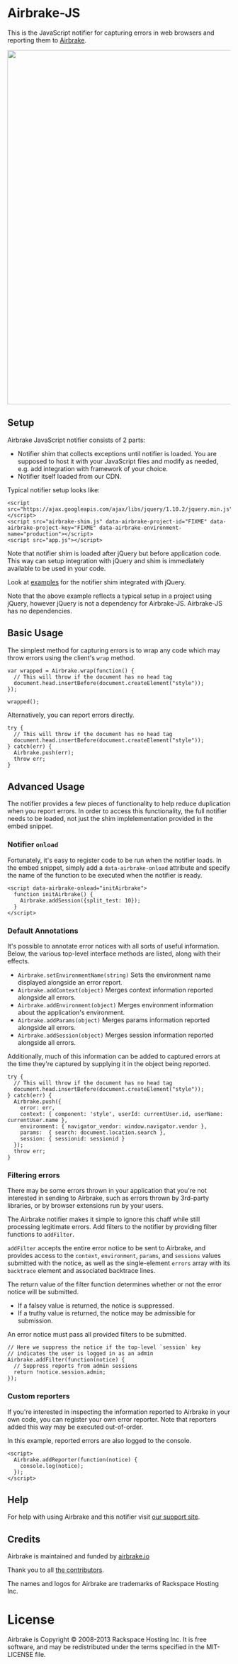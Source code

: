 # Airbrake-JS

This is the JavaScript notifier for capturing errors in web browsers and reporting them to [Airbrake](http://airbrake.io).

<img src="http://f.cl.ly/items/443E2J1D2W3x1E1u3j1u/JS-airbrakeman.jpg" width=800px>

## Setup

Airbrake JavaScript notifier consists of 2 parts:

- Notifier shim that collects exceptions until notifier is loaded. You are supposed to host it with your JavaScript files and modify as needed, e.g. add integration with framework of your choice.
- Notifier itself loaded from our CDN.

Typical notifier setup looks like:

    <script src="https://ajax.googleapis.com/ajax/libs/jquery/1.10.2/jquery.min.js"></script>
    <script src="airbrake-shim.js" data-airbrake-project-id="FIXME" data-airbrake-project-key="FIXME" data-airbrake-environment-name="production"></script>
    <script src="app.js"></script>

Note that notifier shim is loaded after jQuery but before application code. This way can setup integration with jQuery and shim is immediately available to be used in your code.

Look at [examples](https://github.com/airbrake/airbrake-js/tree/master/examples) for the notifier shim integrated with jQuery.

Note that the above example reflects a typical setup in a project using jQuery, however jQuery is not a dependency for Airbrake-JS. Airbrake-JS has no dependencies.

## Basic Usage

The simplest method for capturing errors is to wrap any code which may throw errors using the client's `wrap` method.

    var wrapped = Airbrake.wrap(function() {
      // This will throw if the document has no head tag
      document.head.insertBefore(document.createElement("style"));
    });

    wrapped();

Alternatively, you can report errors directly.

    try {
      // This will throw if the document has no head tag
      document.head.insertBefore(document.createElement("style"));
    } catch(err) {
      Airbrake.push(err);
      throw err;
    }

## Advanced Usage

The notifier provides a few pieces of functionality to help reduce duplication when you report errors. In order to access this functionality, the full notifier needs to be loaded, not just the shim implelementation provided in the embed snippet.

### Notifier `onload`

Fortunately, it's easy to register code to be run when the notifier loads. In the embed snippet, simply add a `data-airbrake-onload` attribute and specify the name of the function to be executed when the notifier is ready.

    <script data-airbrake-onload="initAirbrake">
      function initAirbrake() {
        Airbrake.addSession({split_test: 10});
      }
    </script>

### Default Annotations

It's possible to annotate error notices with all sorts of useful information. Below, the various top-level interface methods are listed, along with their effects.

* `Airbrake.setEnvironmentName(string)` Sets the environment name displayed alongside an error report.
* `Airbrake.addContext(object)` Merges context information reported alongside all errors.
* `Airbrake.addEnvironment(object)` Merges environment information about the application's environment.
* `Airbrake.addParams(object)` Merges params information reported alongside all errors.
* `Airbrake.addSession(object)` Merges session information reported alongside all errors.

Additionally, much of this information can be added to captured errors at the time they're captured by supplying it in the object being reported.

    try {
      // This will throw if the document has no head tag
      document.head.insertBefore(document.createElement("style"));
    } catch(err) {
      Airbrake.push({
        error: err,
        context: { component: 'style', userId: currentUser.id, userName: currentUser.name },
        environment: { navigator_vendor: window.navigator.vendor },
        params:  { search: document.location.search },
        session: { sessionid: sessionid }
      });
      throw err;
    }

### Filtering errors

There may be some errors thrown in your application that you're not interested in sending to Airbrake, such as errors thrown by 3rd-party libraries, or by browser extensions run by your users.

The Airbrake notifier makes it simple to ignore this chaff while still processing legitimate errors. Add filters to the notifier by providing filter functions to `addFilter`.

`addFilter` accepts the entire error notice to be sent to Airbrake, and provides access to the `context`, `environment`, `params`, and `sessions` values submitted with the notice, as well as the single-element `errors` array with its `backtrace` element and associated backtrace lines.

The return value of the filter function determines whether or not the error notice will be submitted.
  * If a falsey value is returned, the notice is suppressed.
  * If a truthy value is returned, the notice may be admissible for submission.

An error notice must pass all provided filters to be submitted.

    // Here we suppress the notice if the top-level `session` key
    // indicates the user is logged in as an admin
    Airbrake.addFilter(function(notice) {
      // Suppress reports from admin sessions
      return !notice.session.admin;
    });

### Custom reporters

If you're interested in inspecting the information reported to Airbrake in your own code, you can register your
own error reporter. Note that reporters added this way may be executed out-of-order.

In this example, reported errors are also logged to the console.

    <script>
      Airbrake.addReporter(function(notice) {
        console.log(notice);
      });
    </script>

## Help

For help with using Airbrake and this notifier visit [our support site](http://help.airbrake.io).

## Credits

Airbrake is maintained and funded by [airbrake.io](http://airbrake.io)

Thank you to all [the contributors](https://github.com/airbrake/airbrake-js/contributors).

The names and logos for Airbrake are trademarks of Rackspace Hosting Inc.

# License

Airbrake is Copyright © 2008-2013 Rackspace Hosting Inc. It is free software, and may be redistributed under the terms specified in the MIT-LICENSE file.
